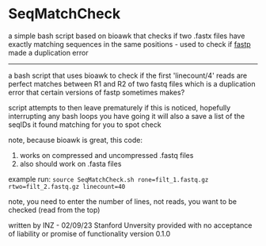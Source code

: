 # SeqMatchCheck
a simple bash script based on bioawk that checks if two .fastx files have exactly matching sequences in the same positions - used to check if [fastp](https://github.com/OpenGene/fastp) made a duplication error

-----------------------------------------------------------------------------------

a bash script that uses bioawk to check if the first 'linecount/4' reads are perfect matches between R1 and R2 of two fastq files
which is a duplication error that certain versions of fastp sometimes makes?

script attempts to then leave prematurely if this is noticed, hopefully interrupting any bash loops you have going
it will also a save a list of the seqIDs it found matching for you to spot check

note, because bioawk is great, this code:
1. works on compressed and uncompressed .fastq files
2. also should work on .fasta files

example run:
```source SeqMatchCheck.sh rone=filt_1.fastq.gz rtwo=filt_2.fastq.gz linecount=40```

note, you need to enter the number of lines, not reads, you want to be checked (read from the top)

written by INZ - 02/09/23
Stanford Unversity
provided with no acceptance of liability or promise of functionality
version 0.1.0
